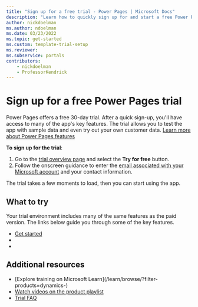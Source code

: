 ```yaml
---
title: "Sign up for a free trial - Power Pages | Microsoft Docs"
description: "Learn how to quickly sign up for and start a free Power Pages trial. Explore the app with tours and videos, and find additional learning resources."
author: nickdoelman
ms.author: ndoelman
ms.date: 03/23/2022
ms.topic: get-started
ms.custom: template-trial-setup 
ms.reviewer: 
ms.subservice: portals
contributors:
    - nickdoelman
    - ProfessorKendrick
---
```


<!--Remove all the comments in this template before you merge to the main branch.-->

<!--This template provides the basic structure of a product trial setup get started page.
For Project Beethoven, we are focusing on the following core principles:
- Keep the trial sign up page minimal and consistent with this template
- Link out to additional information where possible
- Reuse content on the FAQ page by using the platform include statement
To provide feedback on this template, contact [Alex Ferguson](mailto:alex.ferguson@microsoft.com).-->

# Sign up for a free Power Pages trial

Power Pages offers a free 30-day trial. After a quick sign-up, you'll have access to many of the app's key features. The trial allows you to test the app with sample data and even try out your own customer data. [Learn more about Power Pages features](<!--Link to the Overview page-->)

**To sign up for the trial**:

1. Go to the [trial overview page](<!--Link to the trial page-->) and select the **Try for free** button.
1. Follow the onscreen guidance to enter the [email associated with your Microsoft account](https://support.microsoft.com/windows/what-is-a-microsoft-account-4a7c48e9-ff5a-e9c6-5a5c-1a57d66c3bfa) and your contact information.

The trial takes a few moments to load, then you can start using the app.

## What to try

Your trial environment includes many of the same features as the paid version. The links below guide you through some of the key features.

- [Get started](<!--Link to the Get started docs page-->)
- [<!--Do task A-->](<!--Link to product feature A docs page-->)
- [<!--Do task B-->](<!--Link to product feature B docs page-->)

## Additional resources

- [Explore training on Microsoft Learn](/learn/browse/?filter-products=dynamics-<!--filter for your product name-->)
- [Watch videos on the product playlist](../training-videos/training-videos.md)
- [Trial FAQ](trial-faq.md)

